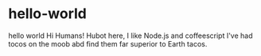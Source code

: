 # hello-world
hello world
Hi Humans!
Hubot here, I like Node.js and coffeescript
I've had tocos on the moob abd find them far superior to Earth tacos. 

